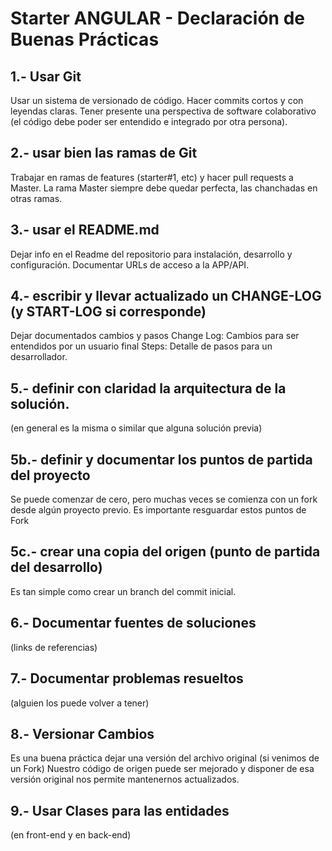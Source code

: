 # Starter ANGULAR - Declaración de Buenas Prácticas

## 1.- Usar Git
Usar un sistema de versionado de código. 
Hacer commits cortos y con leyendas claras.
Tener presente una perspectiva de software colaborativo (el código debe poder ser entendido e integrado por otra persona).

## 2.- usar bien las ramas de Git
Trabajar en ramas de features (starter#1, etc) y hacer pull requests a Master.
La rama Master siempre debe quedar perfecta, las chanchadas en otras ramas.

## 3.- usar el README.md
Dejar info en el Readme del repositorio para instalación, desarrollo y configuración.
Documentar URLs de acceso a la APP/API.

## 4.- escribir y llevar actualizado un CHANGE-LOG (y START-LOG si corresponde)
Dejar documentados cambios y pasos
Change Log: Cambios para ser entendidos por un usuario final
Steps: Detalle de pasos para un desarrollador.

## 5.- definir con claridad la arquitectura de la solución.
(en general es la misma o similar que alguna solución previa)

## 5b.- definir y documentar los puntos de partida del proyecto
Se puede comenzar de cero, pero muchas veces se comienza con un fork desde algún proyecto previo.
Es importante resguardar estos puntos de Fork

## 5c.- crear una copia del origen (punto de partida del desarrollo)
Es tan simple como crear un branch del commit inicial.

## 6.- Documentar fuentes de soluciones 
(links de referencias)

## 7.- Documentar problemas resueltos 
(alguien los puede volver a tener)

## 8.- Versionar Cambios 
Es una buena práctica dejar una versión del archivo original (si venimos de un Fork)
Nuestro código de origen puede ser mejorado y disponer de esa versión original nos permite mantenernos actualizados.

## 9.- Usar Clases para las entidades 
(en front-end y en back-end)
